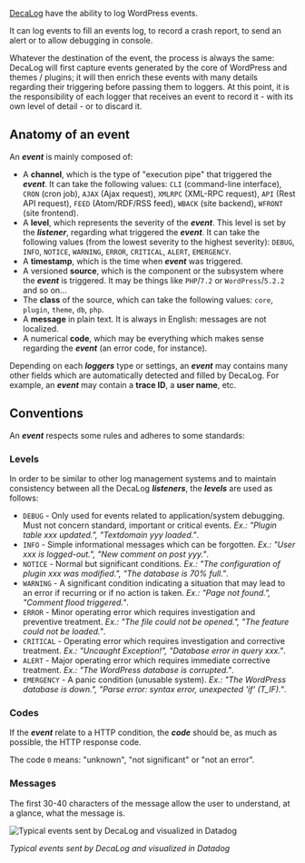 [DecaLog](https://perfops.one/decalog) have the ability to log WordPress events.

It can log events to fill an events log, to record a crash report, to send an alert or to allow debugging in console.

Whatever the destination of the event, the process is always the same: DecaLog will first capture events generated by the core of WordPress and themes / plugins; it will then enrich these events with many details regarding their triggering before passing them to loggers. At this point, it is the responsibility of each logger that receives an event to record it - with its own level of detail - or to discard it.

## Anatomy of an event
An ___event___ is mainly composed of:
- A __channel__, which is the type of "execution pipe" that triggered the ___event___. It can take the following values: `CLI` (command-line interface), `CRON` (cron job), `AJAX` (Ajax request), `XMLRPC` (XML-RPC request), `API` (Rest API request), `FEED` (Atom/RDF/RSS feed), `WBACK` (site backend), `WFRONT` (site frontend).
- A __level__, which represents the severity of the ___event___. This level is set by the ___listener___, regarding what triggered the ___event___. It can take the following values (from the lowest severity to the highest severity): `DEBUG`, `INFO`, `NOTICE`, `WARNING`, `ERROR`, `CRITICAL`, `ALERT`, `EMERGENCY`.
- A __timestamp__, which is the time when ___event___ was triggered.
- A versioned __source__, which is the component or the subsystem where the ___event___ is triggered. It may be things like `PHP`/`7.2` or `WordPress`/`5.2.2` and so on...
- The __class__ of the source, which can take the following values: `core`, `plugin`, `theme`, `db`, `php`.
- A __message__ in plain text. It is always in English: messages are not localized.
- A numerical __code__, which may be everything which makes sense regarding the ___event___ (an error code, for instance).

Depending on each ___loggers___ type or settings, an ___event___ may contains many other fields which are automatically detected and filled by DecaLog. For example, an ___event___ may contain a __trace ID__, a __user name__, etc.

## Conventions
An ___event___ respects some rules and adheres to some standards:

### Levels
In order to be similar to other log management systems and to maintain consistency between all the DecaLog ___listeners___, the ___levels___ are used as follows:
* `DEBUG` - Only used for events related to application/system debugging. Must not concern standard, important or critical events. _Ex.: "Plugin table xxx updated.", "Textdomain yyy loaded."_.
* `INFO` - Simple informational messages which can be forgotten. _Ex.: "User xxx is logged-out.", "New comment on post yyy."_.
* `NOTICE` - Normal but significant conditions. _Ex.: "The configuration of plugin xxx was modified.", "The database is 70% full."_.
* `WARNING` - A significant condition indicating a situation that may lead to an error if recurring or if no action is taken. _Ex.: "Page not found.", "Comment flood triggered."_.
* `ERROR` - Minor operating error which requires investigation and preventive treatment. _Ex.: "The file could not be opened.", "The feature could not be loaded."_.
* `CRITICAL` - Operating error which requires investigation and corrective treatment. _Ex.: "Uncaught Exception!", "Database error in query xxx."_.
* `ALERT` - Major operating error which requires immediate corrective treatment. _Ex.: "The WordPress database is corrupted."_.
* `EMERGENCY` - A panic condition (unusable system). _Ex.: "The WordPress database is down.", "Parse error: syntax error, unexpected 'if' (T_IF)."_.

### Codes
If the ___event___ relate to a HTTP condition, the ___code___ should be, as much as possible, the HTTP response code.

The code `0` means: "unknown", "not significant" or "not an error".

### Messages
The first 30-40 characters of the message allow the user to understand, at a glance, what the message is.

![Typical events sent by DecaLog and visualized in Datadog](https://perfops.one/assets/images/events-example.jpg "Typical events sent by DecaLog and visualized in Datadog")

_Typical events sent by DecaLog and visualized in Datadog_